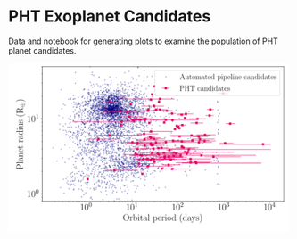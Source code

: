 # PHT Exoplanet Candidates

Data and notebook for generating plots to examine the population of PHT planet candidates.


![fig1](./figures/PHT_candidate_period_radius_plot.png)
